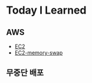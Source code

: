 # Today I Learned

## AWS

- [EC2](https://github.com/LEEJAECHEOL/TIL/blob/master/aws/EC2.md)
- [EC2-memory-swap](https://github.com/LEEJAECHEOL/TIL/blob/master/aws/EC2-memory-swap.md)

## 무중단 배포
